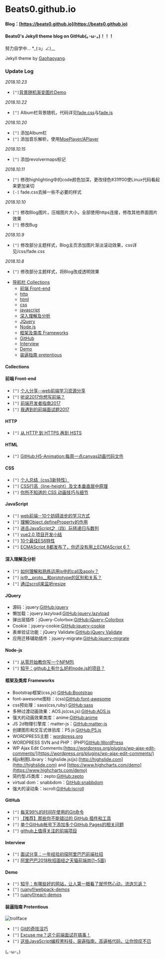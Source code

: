 # Beats0.github.io
#### Blog：[https://beats0.github.io](https://beats0.github.io)
#### Beats0's Jekyll theme blog on GitHub(｡･ω･｡)！！！<br>
努力自学中... *_(:з」∠)__

Jekyll theme by [Gaohaoyang](https://github.com/Gaohaoyang).<br>

### Update Log

*2018.10.23*

- `[^]`[背景随机渐变图片Demo](https://github.com/Beats0/Demo/blob/master/mygalgame/random/random.html)

*2018.10.22*

- `[^]` Album栏背景随机，代码详见[fade.css](https://github.com/Beats0/Beats0.github.io/blob/master/css/fade.css)与[fade.js](https://github.com/Beats0/Beats0.github.io/blob/master/js/fade.js)

*2018.10.20*

- `[^]` 添加Album栏
- `[^]` 添加音乐解析，使用[MoePlayer/APlayer](https://github.com/MoePlayer/APlayer)

*2018.10.15*

- `[^]` 添加revolvermaps标记

*2018.10.11*

- `[^]` 修改highlighting中的code颜色加深，更改绿色#31ff00使Linux代码看起来更加亲切
- `[-]` fade.css去掉一些不必要的样式

*2018.10.10*

- `[^]` 修改Blog图片，压缩图片大小，全部使用https连接，修改其他界面图片效果
- `[^]` 修改Bug

*2018.10.9*

- `[^]` 修改部分主题样式，Blog主页添加图片渐淡滚动效果，css详见/css/fade.css

*2018.10.8*

- `[^]` 修改部分主题样式，将Blog改成透明效果


* [导航栏 Collections](#collections)
    * [前端 Front-end](#前端-front-end)
    * [http](#http)
    * [html](#html)
    * [css](#css)
    * [javascript](#javascript)
    * [深入理解及分析](#深入理解及分析)
    * [JQuery](#jquery)
    * [Node.js](#node-js)
    * [框架及类库 Frameworks](#框架及类库-frameworks)
    * [GitHub](#github)
    * [Interview](interview)
    * [Demo](#demo)
    * [装逼指南 pretentious](#装逼指南-pretentious)

#### Collections
#### 前端 Front-end
* `[^]` [个人分享--web前端学习资源分享](https://segmentfault.com/a/1190000010880049)
* `[^]` [听说2017你想写前端？](https://segmentfault.com/a/1190000011001037)
* `[^]` [前端开发者指南2017](https://segmentfault.com/a/1190000010909017)
* `[^]` [我遇到的前端面试题2017](https://segmentfault.com/a/1190000011091907)

#### HTTP
* `[^]` [从 HTTP 到 HTTPS 再到 HSTS](https://segmentfault.com/p/1210000010905759)

#### HTML
* `[^]` [GitHub:H5-Animation:每周一点canvas动画代码文件](https://github.com/supperjet/H5-Animation)

#### CSS
* `[^]` [个人总结（css3新特性）](https://segmentfault.com/a/1190000010780991)
* `[^]` [CSS行高（line-height）及文本垂直居中原理](https://segmentfault.com/a/1190000005122321)
* `[^]` [你所不知道的 CSS 动画技巧与细节](https://segmentfault.com/p/1210000010935929)

#### JavaScript
* `[^]` [web前端--10个妨碍进步的学习方式](https://segmentfault.com/a/1190000011214765)
* `[^]` [理解Object.defineProperty的作用](https://segmentfault.com/a/1190000007434923)
* `[^]` [进击JavaScript之（四）玩转递归与数列](https://segmentfault.com/a/1190000006811354)
* `[^]` [vue2.0 项目开发小结](https://segmentfault.com/a/1190000011066120)
* `[^]` [10个最佳ES6特性](https://segmentfault.com/a/1190000010907053)
* `[^]` [ECMAScript 8都发布了，你还没有用上ECMAScript 6？ ](https://segmentfault.com/p/1210000010212228)

#### 深入理解及分析
* `[^]` [如何理解和熟练运用js中的call及apply？](https://www.zhihu.com/question/20289071)
* `[^]` [js中__proto__和prototype的区别和关系？](https://www.zhihu.com/question/34183746/answer/58068402)
* `[^]` [通过scroll来监听resize](https://zhuanlan.zhihu.com/p/24887312)

#### JQuery
- 源码：jquery:[GitHub:jquery](https://github.com/jquery/jquery)
- 懒加载：jquery.lazyload:[GitHub:jquery.lazyload](https://github.com/tuupola/jquery_lazyload)
- 弹出层插件：jQuery-Colorbox:[GitHub:jQuery-Colorbox](https://github.com/afranken/jQuery-Colorbox)
- Cookie：jquery-cookie:[GitHub:jquery-cookie](https://github.com/carhartl/jquery-cookie)
- 表单验证功能：jQuery Validate:[GitHub:jQuery Validate](https://github.com/DiegoLopesLima/validate)
- 应用迁移辅助插件：jquery-migrate:[GitHub:jquery-migrate](https://github.com/jquery/jquery-migrate)

#### Node-js
* `[^]` [从零开始教你写一个NPM包](https://segmentfault.com/a/1190000011095467)
* `[^]` [知乎：github上有什么好的node.js的项目？](https://www.zhihu.com/question/29563744)

#### 框架及类库 Frameworks
- Bootstrap框架(css,js):[GitHub:Bootstrap](https://github.com/twbs/bootstrap)
- font-awesome图标：(css)[GitHub:font-awesome](https://github.com/FortAwesome/Font-Awesome)
- css预处理：sass(css,ruby):[GitHub:sass](https://github.com/sass/sass)
- 多种过渡动画效果：AOS.js(css,js):[GitHub:AOS.js](https://github.com/michalsnik/aos)
- 强大的动画效果类库：anime:[GitHub:anime](https://github.com/Beats0?tab=stars)
- JS 2d物理引擎库：matter-js：[GitHub:matter-js](https://github.com/liabru/matter-js)
- 创建图形和交互式体验库：P5.js:[GitHub:P5.js](https://github.com/processing/p5.js)
- WORDPRESS主题：[wordpress.org](https://wordpress.org/themes/)
- WORDPRESS SVN and PHP：(PHP)[GitHub:WordPress](https://github.com/WordPress/WordPress)
- WP Ajax Edit Comments:[https://wordpress.org/plugins/wp-ajax-edit-comments/](https://wordpress.org/plugins/wp-ajax-edit-comments/)
- 纯js制图Library：highslide.js(js):[http://highslide.com](http://highslide.com) and [https://www.highcharts.com/demo](https://www.highcharts.com/demo)
- 简约型JS类库：zepto:[GitHub:zepto](https://github.com/madrobby/zepto)
- virtual dom：snabbdom：[GitHub:snabbdom](https://github.com/snabbdom/snabbdom)
- 强大的滚动条：iscroll:[GitHub:iscroll](https://github.com/cubiq/iscroll)

#### GitHub
* `[^]` [每天99%的时间在使用的Git命令](https://segmentfault.com/p/1210000011075104)
* `[^]` [【推荐】那些你不能错过的 GitHub 插件和工具](https://segmentfault.com/p/1210000011026474)
* `[^]` [单个GitHub帐号下添加多个GitHub Pages的相关问题](https://segmentfault.com/a/1190000003946969)
* `[^]` [github上值得关注的前端项目](https://segmentfault.com/a/1190000002804472)

#### Interview
* `[^]` [面试分享：一年经验初探阿里巴巴前端社招](https://segmentfault.com/p/1210000010573211)
* `[^]` [阿里巴巴2018秋招面经之天猫前端岗(1~5面)](https://zhuanlan.zhihu.com/p/29084154)


#### Demo
* `[^]` [知乎：有哪些好的网站，让人第一眼看了就怦然心动，流连忘返？](https://www.zhihu.com/question/26380791)
* `[^]` [ruanyf/webpack-demos](https://github.com/ruanyf/webpack-demos)
* `[^]` [ruanyf/react-demos](https://github.com/ruanyf/react-demos)

#### 装逼指南 Pretentious
![trollface](https://assets-cdn.github.com/images/icons/emoji/trollface.png)<br>

* `[^]` [Git的奇技淫巧](https://github.com/521xueweihan/git-tips)
* `[^]` [Excuse me？这个前端面试在搞事！](https://zhuanlan.zhihu.com/p/25407758)
* `[^]` [这些JavaScript编程黑科技，装逼指南，高逼格代码，让你惊叹不已](https://github.com/jawil/blog/issues/24)



(｡･ω･｡)

